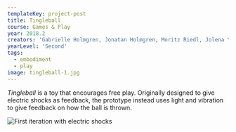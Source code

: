 ```yaml
---
templateKey: project-post
title: Tingleball
course: Games & Play
year: 2018.2
creators: 'Gabrielle Holmgren, Jonatan Holmgren, Moritz Riedl, Jolena Yao'
yearLevel: 'Second'
tags:
  - embodiment
  - play
image: tingleball-1.jpg
---
```


_Tingleball_ is a toy that encourages free play. Originally designed to give electric shocks as feedback, the prototype instead uses light and vibration to give feedback on how the ball is thrown.

<MauVideo id="0_cfu0x1hm" />

![First iteration with electric shocks](images/tingleball-2.jpg 'First iteration with electric shocks')
